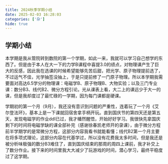 ```yaml
---
title: 2024秋季学期小结
date: 2025-02-03 16:28:03
categories: ['杂']
hide: true
---
```

## 学期小结

本学期是我从管院转到数院的第一个学期，如此一来，我就可以学习自己想学的东西了。但是由于本人在大一下的力学B课程中喜提3.0的绩点，对物理课产生了巨大的反感，因此我在选课的时候希望能够先苦后甜，把光学、原子物理提前选了，不过运气不佳，光学抽签没抽上，于是只提前修了一门原子物理。所以本学期我需要面对高达6.5学分的物理课：电磁学B、原子物理B、大物实验；以及三门专业课：数分B3、线代B2、微分方程引论。光从课表上看，大二上的课远少于大一的课，但是我却度过了最忙碌的一学期，因为每门课都是硬课。

学期初的第一个月（9月），我还没有意识到问题的严重性，连着玩了一个月《艾尔登法环》，基本上是一下课就回宿舍拿手柄开玩。直到国庆节的第四天还是第五天，发现电磁学的作业ddl已过，我才幡然醒悟，开始好好学习。我很快先拿国庆剩下的时间将电磁学缺的课全部补完（感谢徐春凯老师开的录课），由于微分方程前半学期学的是常微分方程，这部分内容我看书就能看懂；线代B2第一个月主要在将多项式理论，这部分内容在代基学过，所以没有花费我太多时间，但是我还是被分析味极强的数分B3难住了，直到国庆结束的那周的周四上课前，我才补交上了数分作业。接下来的时间里我大大减少了玩游戏的时间，潜心学习，最终平稳度过了这学期。

